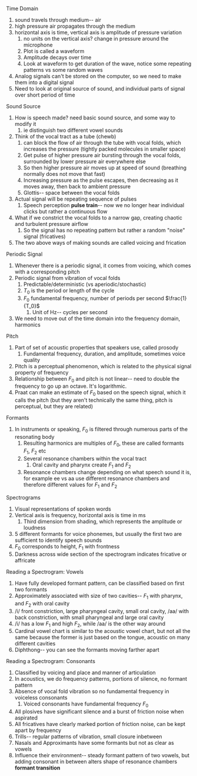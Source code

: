 Time Domain
1. sound travels through medium-- air
2. high pressure air propagates through the medium
3. horizontal axis is time, vertical axis is amplitude of pressure variation 
	1. no units on the vertical axis? change in pressure around the microphone
	2. Plot is called a waveform
	3. Amplitude decays over time 
	4. Look at waveform to get duration of the wave, notice some repeating patterns vs some random waves 
4. Analog signals can't be stored on the computer, so we need to make them into a digital signal
5. Need to look at original source of sound, and individual parts of signal over short period of time

Sound Source
1. How is speech made? need basic sound source, and some way to modify it
	1. ie distinguish two different vowel sounds
2. Think of the vocal tract as a tube (chewb)
	1. can block the flow of air through the tube with vocal folds, which increases the pressure (tightly packed molecules in smaller space)
	2. Get pulse of higher pressure air bursting through the vocal folds, surrounded by lower pressure air everywhere else
	3. So then higher pressure air moves up at speed of sound (breathing normally does not move that fast)
	4. Increasing pressure as the pulse escapes, then decreasing as it moves away, then back to ambient pressure
	5. Glottis-- space between the vocal folds
3. Actual signal will be repeating sequence of pulses
	1. Speech perception **pulse train**-- now we no longer hear individual clicks but rather a continuous flow
4. What if we constrict the vocal folds to a narrow gap, creating chaotic and turbulent pressure airflow
	1. So the signal has no repeating pattern but rather a random "noise" signal (fricatives)
5. The two above ways of making sounds are called voicing and frication

Periodic Signal
1. Whenever there is a periodic signal, it comes from voicing, which comes with a corresponding pitch
2. Periodic signal from vibration of vocal folds
	1. Predictable/deterministic (vs aperiodic/stochastic)
	2. $T_0$ is the period or length of the cycle 
	3. $F_0$ fundamental frequency, number of periods per second $\frac{1}{T_0}$ 
		1. Unit of Hz-- cycles per second
3. We need to move out of the time domain into the frequency domain, harmonics

Pitch
1. Part of set of acoustic properties that speakers use, called prosody
	1. Fundamental frequency, duration, and amplitude, sometimes voice quality
2. Pitch is a perceptual phenomenon, which is related to the physical signal property of frequency
3. Relationship between $F_0$ and pitch is not linear-- need to double the frequency to go up an octave. It's logarithmic.
4. Praat can make an estimate of $F_0$ based on the speech signal, which it calls the pitch (but they aren't technically the same thing, pitch is perceptual, but they are related)

Formants
1. In instruments or speaking, $F_0$ is filtered through numerous parts of the resonating body
	1. Resulting harmonics are multiples of $F_0$, these are called formants $F_1$, $F_2$ etc
	2. Several resonance chambers within the vocal tract
		1. Oral cavity and pharynx create $F_1$ and $F_2$ 
	3. Resonance chambers change depending on what speech sound it is, for example ee vs aa use different resonance chambers and therefore different values for $F_1$ and $F_2$ 

Spectrograms
1. Visual representations of spoken words
2. Vertical axis is frequency, horizontal axis is time in ms
	1. Third dimension from shading, which represents the amplitude or loudness
3.  5 different formants for voice phonemes, but usually the first two are sufficient to identify speech sounds
4. $F_0$ corresponds to height, $F_1$ with frontness 
5. Darkness across wide section of the spectrogram indicates fricative or affricate

Reading a Spectrogram: Vowels
1. Have fully developed formant pattern, can be classified based on first two formants
2. Approximately associated with size of two cavities-- $F_1$ with pharynx, and $F_2$ with oral cavity
3. /i/ front constriction, large pharyngeal cavity, small oral cavity, /aa/ with back constriction, with small pharyngeal and large oral cavity
4. /i/ has a low $F_1$ and high $F_2$, while /aa/ is the other way around
5. Cardinal vowel chart is similar to the acoustic vowel chart, but not all the same because the former is just based on the tongue, acoustic on many different cavities
6. Diphthong-- you can see the formants moving farther apart 

Reading a Spectrogram: Consonants
1. Classified by voicing and place and manner of articulation 
2. In acoustics, we do frequency patterns, portions of silence, no formant pattern
3. Absence of vocal fold vibration so no fundamental frequency in voiceless consonants
	1. Voiced consonants have fundamental frequency $F_0$ 
4. All plosives have significant silence and a burst of friction noise when aspirated
5. All fricatives have clearly marked portion of friction noise, can be kept apart by frequency
6. Trills-- regular patterns of vibration, small closure inbetween
7. Nasals and Approximants have some formants but not as clear as vowels
8. Influence their environment-- steady formant pattern of two vowels, but adding consonant in between alters shape of resonance chambers **formant transition** 

